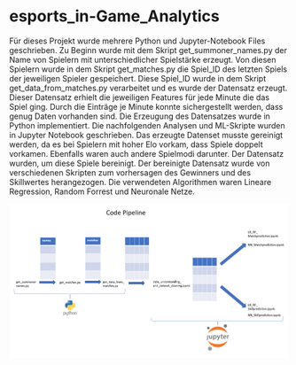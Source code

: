 # esports_in-Game_Analytics
Für dieses Projekt wurde mehrere Python und Jupyter-Notebook Files geschrieben. Zu Beginn wurde mit dem Skript get_summoner_names.py der Name von Spielern mit unterschiedlicher Spielstärke erzeugt. Von diesen Spielern wurde in dem Skript get_matches.py die Spiel_ID des letzten Spiels der jeweiligen Spieler gespeichert. Diese Spiel_ID wurde in dem Skript get_data_from_matches.py verarbeitet und es wurde der Datensatz erzeugt. Dieser Datensatz erhielt die jeweiligen Features für jede Minute die das Spiel ging. Durch die Einträge je Minute konnte sichergestellt werden, dass genug Daten vorhanden sind. Die Erzeugung des Datensatzes wurde in Python implementiert. Die nachfolgenden Analysen und ML-Skripte wurden in Jupyter Notebook geschrieben. Das erzeugte Datenset musste gereinigt werden, da es bei Spielern mit hoher Elo vorkam, dass Spiele doppelt vorkamen. Ebenfalls waren auch andere Spielmodi darunter. Der Datensatz wurden, um diese Spiele bereinigt. Der bereinigte Datensatz wurde von verschiedenen Skripten zum vorhersagen des Gewinners und des Skillwertes herangezogen. Die verwendeten Algorithmen waren Lineare Regression, Random Forrest und Neuronale Netze.

![Alt](readme_pictures/Code_Pipeline.PNG "Code_Pipeline")
